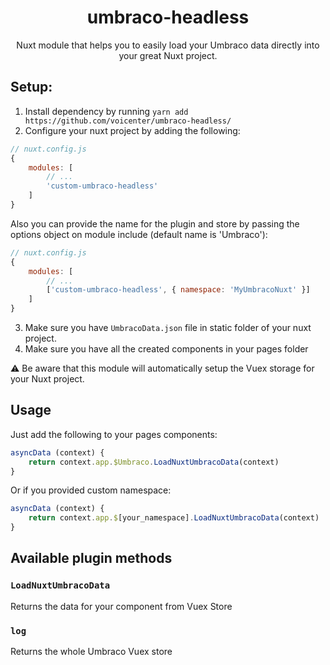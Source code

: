 <h1 align="center">umbraco-headless</h1>
<p align="center">
Nuxt module that helps you to easily load your Umbraco data directly into your great Nuxt project.
</p>

## Setup:
1. Install dependency by running `yarn add https://github.com/voicenter/umbraco-headless/`
2. Configure your nuxt project by adding the following:

```js
// nuxt.config.js
{
    modules: [
        // ...
        'custom-umbraco-headless'
    ]
}
```
Also you can provide the name for the plugin and store by passing the options object on module include (default name is 'Umbraco'):

```js
// nuxt.config.js
{
    modules: [
        // ...
        ['custom-umbraco-headless', { namespace: 'MyUmbracoNuxt' }]
    ]
}
```
3. Make sure you have `UmbracoData.json` file in static folder of your nuxt project.
4. Make sure you have all the created components in your pages folder

:warning: Be aware that this module will automatically setup the Vuex storage for your Nuxt project. 

## Usage
Just add the following to your pages components:
```js
asyncData (context) {
    return context.app.$Umbraco.LoadNuxtUmbracoData(context)
}
```
Or if you provided custom namespace:
```js
asyncData (context) {
    return context.app.$[your_namespace].LoadNuxtUmbracoData(context)
}
```

## Available plugin methods

### `LoadNuxtUmbracoData`

Returns the data for your component from Vuex Store

### `log`

Returns the whole Umbraco Vuex store
